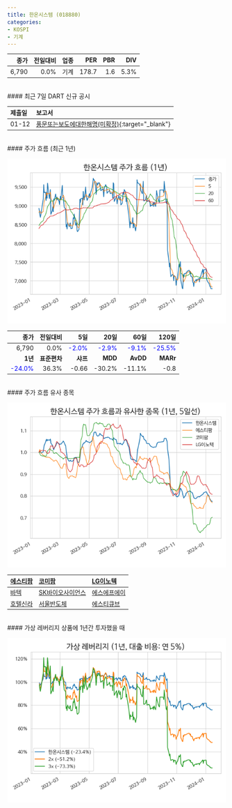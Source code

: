 ```yaml
---
title: 한온시스템 (018880)
categories:
- KOSPI
- 기계
---
```


|**종가**|**전일대비**|**업종**|**PER**|**PBR**|**DIV**|
|-------:|-----------:|-------:|------:|------:|------:|
|6,790|0.0%|기계|178.7|1.6|5.3%|

<!-- more -->

<br>
#### 최근 7일 DART 신규 공시<a id="dart"></a>


|**제출일**|**보고서**|
|:-----|:-------|
|01-12|[풍문또는보도에대한해명(미확정)](https://dart.fss.or.kr/dsaf001/main.do?rcpNo=20240112800537){:target="_blank"}|

<br>
#### 주가 흐름 (최근 1년)<a id="price"></a>

![018880](/assets/images/stock/018880.png)

|**종가**|**전일대비**|**5일**|**20일**|**60일**|**120일**|
|-------:|-----------:|------:|-------:|-------:|--------:|
| 6,790 | 0.0% | <span style="color: blue">-2.0%</span> | <span style="color: blue">-2.9%</span> | <span style="color: blue">-9.1%</span> | <span style="color: blue">-25.5%</span> |
|**1년**|**표준편차**|**샤프**|**MDD**|**AvDD**|**MARr**|
| <span style="color: blue">-24.0%</span> | 36.3% | -0.66 | -30.2% | -11.1% | -0.8 |

<br>
#### 주가 흐름 유사 종목<a id="corr"></a>

![018880](/assets/images/stock/018880_corr.png)

| [에스티팜](/237690/) | [코미팜](/041960/) | [LG이노텍](/011070/) |
|:---------------------------------------|:---------------------------------------|:---------------------------------------|
| [바텍](/043150/) | [SK바이오사이언스](/302440/) | [에스에프에이](/056190/) |
| [호텔신라](/008770/) | [서울반도체](/046890/) | [에스티큐브](/052020/) |

<br>
#### 가상 레버리지 상품에 1년간 투자했을 때<a id="2x"></a>

![018880](/assets/images/stock/018880_2x.png)

[^corr]: 상관계수를 이용하여 분석하였습니다.